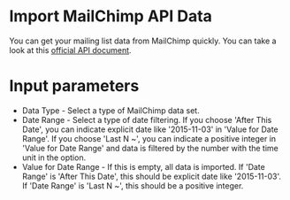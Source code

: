 # Import MailChimp API Data

You can get your mailing list data from MailChimp quickly. You can take a look at this [official API  document](https://developer.mailchimp.com/documentation/mailchimp/).

# Input parameters

* Data Type - Select a type of MailChimp data set.
* Date Range - Select a type of date filtering. If you choose 'After This Date', you can indicate explicit date like '2015-11-03' in 'Value for Date Range'. If you choose 'Last N ~', you can indicate a positive integer in 'Value for Date Range' and data is filtered by the number with the time unit in the option.
* Value for Date Range - If this is empty, all data is imported. If 'Date Range' is 'After This Date', this should be explicit date like '2015-11-03'. If 'Date Range' is 'Last N ~', this should be a positive integer.
